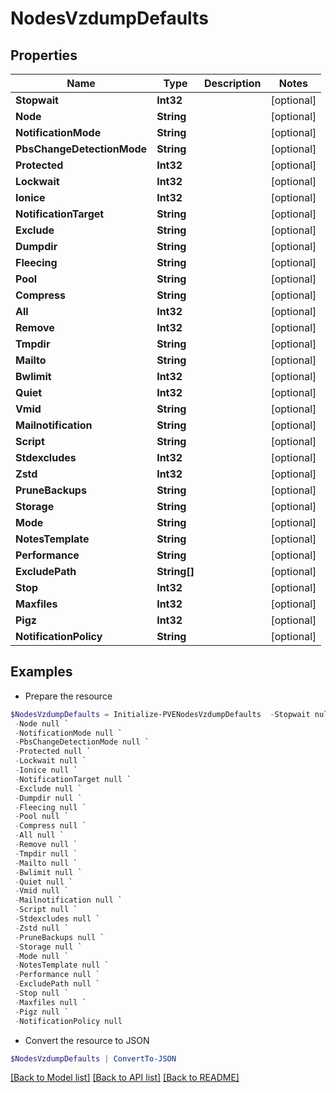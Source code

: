# NodesVzdumpDefaults
## Properties

Name | Type | Description | Notes
------------ | ------------- | ------------- | -------------
**Stopwait** | **Int32** |  | [optional] 
**Node** | **String** |  | [optional] 
**NotificationMode** | **String** |  | [optional] 
**PbsChangeDetectionMode** | **String** |  | [optional] 
**Protected** | **Int32** |  | [optional] 
**Lockwait** | **Int32** |  | [optional] 
**Ionice** | **Int32** |  | [optional] 
**NotificationTarget** | **String** |  | [optional] 
**Exclude** | **String** |  | [optional] 
**Dumpdir** | **String** |  | [optional] 
**Fleecing** | **String** |  | [optional] 
**Pool** | **String** |  | [optional] 
**Compress** | **String** |  | [optional] 
**All** | **Int32** |  | [optional] 
**Remove** | **Int32** |  | [optional] 
**Tmpdir** | **String** |  | [optional] 
**Mailto** | **String** |  | [optional] 
**Bwlimit** | **Int32** |  | [optional] 
**Quiet** | **Int32** |  | [optional] 
**Vmid** | **String** |  | [optional] 
**Mailnotification** | **String** |  | [optional] 
**Script** | **String** |  | [optional] 
**Stdexcludes** | **Int32** |  | [optional] 
**Zstd** | **Int32** |  | [optional] 
**PruneBackups** | **String** |  | [optional] 
**Storage** | **String** |  | [optional] 
**Mode** | **String** |  | [optional] 
**NotesTemplate** | **String** |  | [optional] 
**Performance** | **String** |  | [optional] 
**ExcludePath** | **String[]** |  | [optional] 
**Stop** | **Int32** |  | [optional] 
**Maxfiles** | **Int32** |  | [optional] 
**Pigz** | **Int32** |  | [optional] 
**NotificationPolicy** | **String** |  | [optional] 

## Examples

- Prepare the resource
```powershell
$NodesVzdumpDefaults = Initialize-PVENodesVzdumpDefaults  -Stopwait null `
 -Node null `
 -NotificationMode null `
 -PbsChangeDetectionMode null `
 -Protected null `
 -Lockwait null `
 -Ionice null `
 -NotificationTarget null `
 -Exclude null `
 -Dumpdir null `
 -Fleecing null `
 -Pool null `
 -Compress null `
 -All null `
 -Remove null `
 -Tmpdir null `
 -Mailto null `
 -Bwlimit null `
 -Quiet null `
 -Vmid null `
 -Mailnotification null `
 -Script null `
 -Stdexcludes null `
 -Zstd null `
 -PruneBackups null `
 -Storage null `
 -Mode null `
 -NotesTemplate null `
 -Performance null `
 -ExcludePath null `
 -Stop null `
 -Maxfiles null `
 -Pigz null `
 -NotificationPolicy null
```

- Convert the resource to JSON
```powershell
$NodesVzdumpDefaults | ConvertTo-JSON
```

[[Back to Model list]](../README.md#documentation-for-models) [[Back to API list]](../README.md#documentation-for-api-endpoints) [[Back to README]](../README.md)

